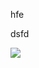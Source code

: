 

hfe

dsfd 

![](C:\Users\Mary\AppData\Roaming\marktext\images\83e0dc3fef13280ddff07c47205ac3d854f817b3.jpg)
